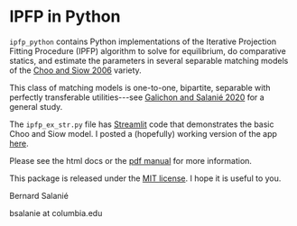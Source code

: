 # IPFP in Python

`ipfp_python` contains Python implementations of the Iterative
Projection Fitting Procedure (IPFP) algorithm to solve for equilibrium, 
do comparative statics, and estimate the parameters in several separable matching models 
of the 
[Choo and Siow 2006](https://www.jstor.org/stable/10.1086/498585?seq=1) variety. 

This class of matching models is one-to-one, bipartite, separable 
with perfectly transferable
utilities---see [Galichon and Salanié 2020](https://econ.columbia.edu/working-paper/cupids-invisible-hand-social-surplus-and-identification-in-matching-models-2/)
for a general study.

The `ipfp_ex_str.py` file has [Streamlit](https://www.streamlit.io/) code that demonstrates the basic Choo and Siow model. I posted a (hopefully) working version of the  app  [here](http://18.223.22.194:8501).

Please see the html docs  or the [pdf manual](docs/ipfp_python.pdf) for more information.

This package is released under the [MIT license](LICENSE.txt). I hope it is useful to you.

Bernard Salanié

bsalanie at columbia.edu

